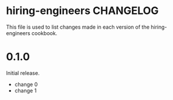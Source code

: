 # hiring-engineers CHANGELOG

This file is used to list changes made in each version of the hiring-engineers cookbook.

# 0.1.0

Initial release.

- change 0
- change 1

